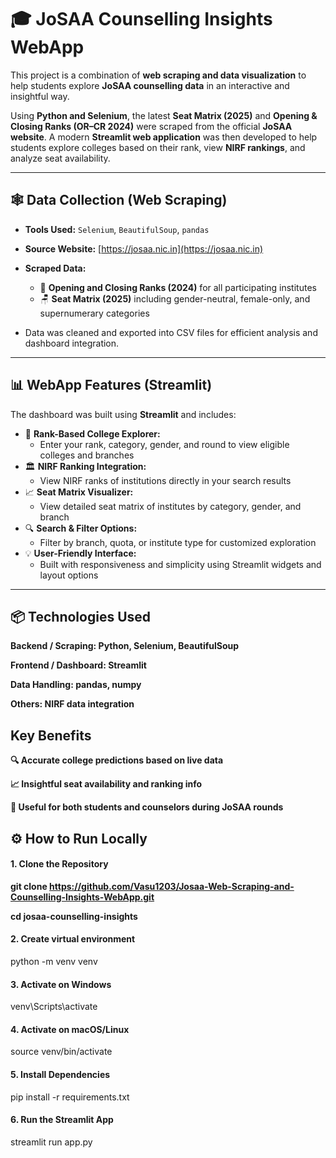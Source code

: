 # 🎓 JoSAA Counselling Insights WebApp

This project is a combination of **web scraping and data visualization** to help students explore **JoSAA counselling data** in an interactive and insightful way.  

Using **Python and Selenium**, the latest **Seat Matrix (2025)** and **Opening & Closing Ranks (OR–CR 2024)** were scraped from the official **JoSAA website**. A modern **Streamlit web application** was then developed to help students explore colleges based on their rank, view **NIRF rankings**, and analyze seat availability.

---

## 🕸️ Data Collection (Web Scraping)

- **Tools Used:** `Selenium`, `BeautifulSoup`, `pandas`  
- **Source Website:** [https://josaa.nic.in](https://josaa.nic.in)  
- **Scraped Data:**
  - 🎯 **Opening and Closing Ranks (2024)** for all participating institutes  
  - 🪑 **Seat Matrix (2025)** including gender-neutral, female-only, and supernumerary categories  

- Data was cleaned and exported into CSV files for efficient analysis and dashboard integration.

---

## 📊 WebApp Features (Streamlit)

The dashboard was built using **Streamlit** and includes:

- 🔢 **Rank-Based College Explorer:**  
  - Enter your rank, category, gender, and round to view eligible colleges and branches  
- 🏛️ **NIRF Ranking Integration:**  
  - View NIRF ranks of institutions directly in your search results  
- 📈 **Seat Matrix Visualizer:**  
  - View detailed seat matrix of institutes by category, gender, and branch  
- 🔍 **Search & Filter Options:**  
  - Filter by branch, quota, or institute type for customized exploration  
- 💡 **User-Friendly Interface:**  
  - Built with responsiveness and simplicity using Streamlit widgets and layout options  

---

## 📦 Technologies Used

**Backend / Scraping: Python, Selenium, BeautifulSoup**

**Frontend / Dashboard: Streamlit**

**Data Handling: pandas, numpy**

**Others: NIRF data integration**

 ## Key Benefits

**🔍 Accurate college predictions based on live data**

**📈 Insightful seat availability and ranking info**

**🧠 Useful for both students and counselors during JoSAA rounds**

## ⚙️ How to Run Locally

#### 1. Clone the Repository
**git clone https://github.com/Vasu1203/Josaa-Web-Scraping-and-Counselling-Insights-WebApp.git**

**cd josaa-counselling-insights**

#### 2. Create virtual environment
python -m venv venv

#### 3. Activate on Windows
venv\Scripts\activate

#### 4. Activate on macOS/Linux
source venv/bin/activate

#### 5. Install Dependencies
pip install -r requirements.txt

#### 6. Run the Streamlit App
streamlit run app.py


